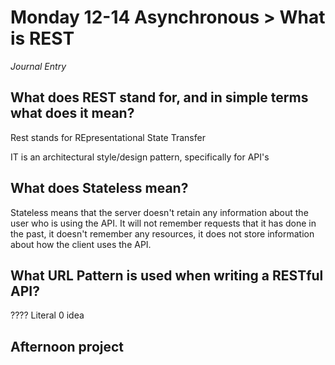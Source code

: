 # Monday 12-14 Asynchronous > What is REST
_Journal Entry_

## What does REST stand for, and in simple terms what does it mean? 
Rest stands for REpresentational State Transfer 

IT is an architectural style/design pattern, specifically for API's 
 

 ## What does Stateless mean? 

Stateless means that the server doesn't retain any information about the user who is using the API. It will not remember requests that it has done in the past, it doesn't remember any resources, it does not store information about how the client uses the API. 
 

 ## What URL Pattern is used when writing a RESTful API? 

???? Literal 0 idea


 

## Afternoon project 

